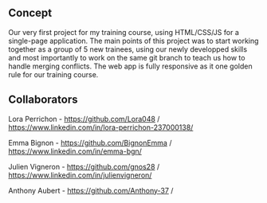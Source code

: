 ## Concept

Our very first project for my training course, using HTML/CSS/JS for a single-page application. The main points of this project was to start working together as a group of 5 new trainees, using our newly developped skills and most importantly to work on the same git branch to teach us how to handle merging conflicts. The web app is fully responsive as it one golden rule for our training course. 

## Collaborators 

Lora Perrichon - https://github.com/Lora048 / https://www.linkedin.com/in/lora-perrichon-237000138/

Emma Bignon - https://github.com/BignonEmma / https://www.linkedin.com/in/emma-bgn/

Julien Vigneron - https://github.com/gnos28 / https://www.linkedin.com/in/julienvigneron/

Anthony Aubert - https://github.com/Anthony-37 /
